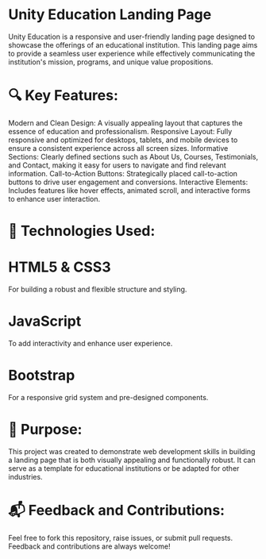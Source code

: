 # Unity Education Landing Page
Unity Education is a responsive and user-friendly landing page designed to showcase the offerings of an educational institution. This landing page aims to provide a seamless user experience while effectively communicating the institution's mission, programs, and unique value propositions.

# 🔍 Key Features:
Modern and Clean Design: A visually appealing layout that captures the essence of education and professionalism.
Responsive Layout: Fully responsive and optimized for desktops, tablets, and mobile devices to ensure a consistent experience across all screen sizes.
Informative Sections: Clearly defined sections such as About Us, Courses, Testimonials, and Contact, making it easy for users to navigate and find relevant information.
Call-to-Action Buttons: Strategically placed call-to-action buttons to drive user engagement and conversions.
Interactive Elements: Includes features like hover effects, animated scroll, and interactive forms to enhance user interaction.

# 🚀 Technologies Used:
# HTML5 & CSS3 
For building a robust and flexible structure and styling.
# JavaScript
To add interactivity and enhance user experience.
# Bootstrap 
For a responsive grid system and pre-designed components.

# 🎯 Purpose:
This project was created to demonstrate web development skills in building a landing page that is both visually appealing and functionally robust. It can serve as a template for educational institutions or be adapted for other industries.

# 📬 Feedback and Contributions:
Feel free to fork this repository, raise issues, or submit pull requests. Feedback and contributions are always welcome!
